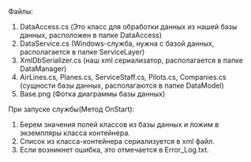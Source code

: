Файлы:
1. DataAccess.cs (Это класс для обработки данных из нашей базы данных, расположен в папке DataAccess)
2. DataService.cs (Windows-служба, нужна с базой данных, располагается в папке ServiceLayer)
3. XmlDbSerializer.cs (наш xml сериализатор, располагается в папке DataManager)
4. AirLines.cs, Planes.cs, ServiceStaff.cs, Pilots.cs, Companies.cs (сущности базы данных, располагаются в папке DataModel)
5. Base.png (Фотка диаграммы базы данных)
 
При запуске службы(Метод OnStart):
1. Берем значения полей классов из базы данных и ложим в экземпляры класса контейнера.
2. Список из класса-контейнера сериализуется в xml файл.
3. Если возникнет ошибка, это отмечается в Error_Log.txt.

